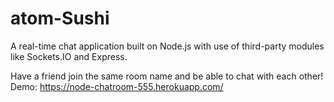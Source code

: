 # atom-Sushi

A real-time chat application built on Node.js with use of third-party modules like Sockets.IO and Express.

Have a friend join the same room name and be able to chat with each other!
Demo: https://node-chatroom-555.herokuapp.com/
